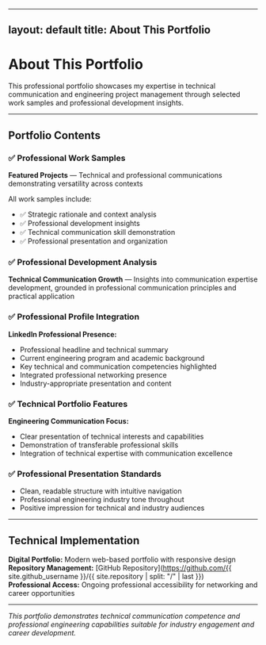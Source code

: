 
---
layout: default
title: About This Portfolio
---

# About This Portfolio

This professional portfolio showcases my expertise in technical communication and engineering project management through selected work samples and professional development insights.

---

## Portfolio Contents

### ✅ Professional Work Samples
**Featured Projects** — Technical and professional communications demonstrating versatility across contexts

All work samples include:
- ✅ Strategic rationale and context analysis
- ✅ Professional development insights
- ✅ Technical communication skill demonstration
- ✅ Professional presentation and organization

### ✅ Professional Development Analysis
**Technical Communication Growth** — Insights into communication expertise development, grounded in professional communication principles and practical application

### ✅ Professional Profile Integration
**LinkedIn Professional Presence:**
- Professional headline and technical summary
- Current engineering program and academic background
- Key technical and communication competencies highlighted  
- Integrated professional networking presence
- Industry-appropriate presentation and content

### ✅ Technical Portfolio Features
**Engineering Communication Focus:**
- Clear presentation of technical interests and capabilities
- Demonstration of transferable professional skills
- Integration of technical expertise with communication excellence

### ✅ Professional Presentation Standards
- Clean, readable structure with intuitive navigation
- Professional engineering industry tone throughout
- Positive impression for technical and industry audiences

---

## Technical Implementation

**Digital Portfolio:** Modern web-based portfolio with responsive design  
**Repository Management:** [GitHub Repository](https://github.com/{{ site.github_username }}/{{ site.repository | split: "/" | last }})  
**Professional Access:** Ongoing professional accessibility for networking and career opportunities

---

*This portfolio demonstrates technical communication competence and professional engineering capabilities suitable for industry engagement and career development.*
